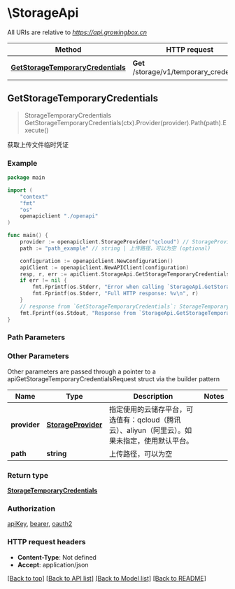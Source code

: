 # \StorageApi

All URIs are relative to *https://api.growingbox.cn*

Method | HTTP request | Description
------------- | ------------- | -------------
[**GetStorageTemporaryCredentials**](StorageApi.md#GetStorageTemporaryCredentials) | **Get** /storage/v1/temporary_credentials | 获取上传文件临时凭证



## GetStorageTemporaryCredentials

> StorageTemporaryCredentials GetStorageTemporaryCredentials(ctx).Provider(provider).Path(path).Execute()

获取上传文件临时凭证



### Example

```go
package main

import (
    "context"
    "fmt"
    "os"
    openapiclient "./openapi"
)

func main() {
    provider := openapiclient.StorageProvider("qcloud") // StorageProvider | 指定使用的云储存平台，可选值有：qcloud（腾讯云）、aliyun（阿里云）。如果未指定，使用默认平台。 (optional)
    path := "path_example" // string | 上传路径，可以为空 (optional)

    configuration := openapiclient.NewConfiguration()
    apiClient := openapiclient.NewAPIClient(configuration)
    resp, r, err := apiClient.StorageApi.GetStorageTemporaryCredentials(context.Background()).Provider(provider).Path(path).Execute()
    if err != nil {
        fmt.Fprintf(os.Stderr, "Error when calling `StorageApi.GetStorageTemporaryCredentials``: %v\n", err)
        fmt.Fprintf(os.Stderr, "Full HTTP response: %v\n", r)
    }
    // response from `GetStorageTemporaryCredentials`: StorageTemporaryCredentials
    fmt.Fprintf(os.Stdout, "Response from `StorageApi.GetStorageTemporaryCredentials`: %v\n", resp)
}
```

### Path Parameters



### Other Parameters

Other parameters are passed through a pointer to a apiGetStorageTemporaryCredentialsRequest struct via the builder pattern


Name | Type | Description  | Notes
------------- | ------------- | ------------- | -------------
 **provider** | [**StorageProvider**](StorageProvider.md) | 指定使用的云储存平台，可选值有：qcloud（腾讯云）、aliyun（阿里云）。如果未指定，使用默认平台。 | 
 **path** | **string** | 上传路径，可以为空 | 

### Return type

[**StorageTemporaryCredentials**](StorageTemporaryCredentials.md)

### Authorization

[apiKey](../README.md#apiKey), [bearer](../README.md#bearer), [oauth2](../README.md#oauth2)

### HTTP request headers

- **Content-Type**: Not defined
- **Accept**: application/json

[[Back to top]](#) [[Back to API list]](../README.md#documentation-for-api-endpoints)
[[Back to Model list]](../README.md#documentation-for-models)
[[Back to README]](../README.md)

